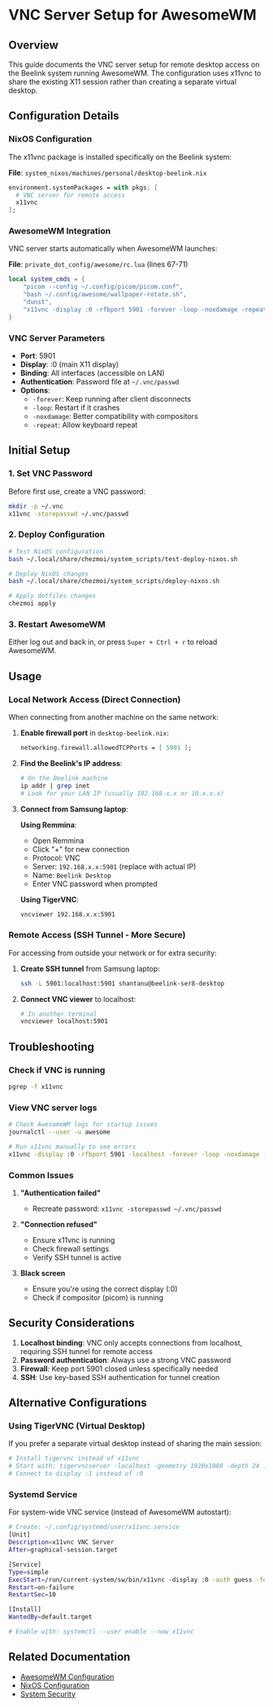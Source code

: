 # VNC Server Setup for AwesomeWM

## Overview

This guide documents the VNC server setup for remote desktop access on the Beelink system running AwesomeWM. The configuration uses x11vnc to share the existing X11 session rather than creating a separate virtual desktop.

## Configuration Details

### NixOS Configuration

The x11vnc package is installed specifically on the Beelink system:

**File**: `system_nixos/machines/personal/desktop-beelink.nix`
```nix
environment.systemPackages = with pkgs; [
  # VNC server for remote access
  x11vnc
];
```

### AwesomeWM Integration

VNC server starts automatically when AwesomeWM launches:

**File**: `private_dot_config/awesome/rc.lua` (lines 67-71)
```lua
local system_cmds = {
    "picom --config ~/.config/picom/picom.conf",
    "bash ~/.config/awesome/wallpaper-rotate.sh",
    "dunst",
    "x11vnc -display :0 -rfbport 5901 -forever -loop -noxdamage -repeat -rfbauth ~/.vnc/passwd",
}
```

### VNC Server Parameters

- **Port**: 5901
- **Display**: :0 (main X11 display)
- **Binding**: All interfaces (accessible on LAN)
- **Authentication**: Password file at `~/.vnc/passwd`
- **Options**:
  - `-forever`: Keep running after client disconnects
  - `-loop`: Restart if it crashes
  - `-noxdamage`: Better compatibility with compositors
  - `-repeat`: Allow keyboard repeat

## Initial Setup

### 1. Set VNC Password

Before first use, create a VNC password:

```bash
mkdir -p ~/.vnc
x11vnc -storepasswd ~/.vnc/passwd
```

### 2. Deploy Configuration

```bash
# Test NixOS configuration
bash ~/.local/share/chezmoi/system_scripts/test-deploy-nixos.sh

# Deploy NixOS changes
bash ~/.local/share/chezmoi/system_scripts/deploy-nixos.sh

# Apply dotfiles changes
chezmoi apply
```

### 3. Restart AwesomeWM

Either log out and back in, or press `Super + Ctrl + r` to reload AwesomeWM.

## Usage

### Local Network Access (Direct Connection)

When connecting from another machine on the same network:

1. **Enable firewall port** in `desktop-beelink.nix`:
   ```nix
   networking.firewall.allowedTCPPorts = [ 5901 ];
   ```

2. **Find the Beelink's IP address**:
   ```bash
   # On the Beelink machine
   ip addr | grep inet
   # Look for your LAN IP (usually 192.168.x.x or 10.x.x.x)
   ```

3. **Connect from Samsung laptop**:
   
   **Using Remmina**:
   - Open Remmina
   - Click "+" for new connection
   - Protocol: VNC
   - Server: `192.168.x.x:5901` (replace with actual IP)
   - Name: `Beelink Desktop`
   - Enter VNC password when prompted
   
   **Using TigerVNC**:
   ```bash
   vncviewer 192.168.x.x:5901
   ```

### Remote Access (SSH Tunnel - More Secure)

For accessing from outside your network or for extra security:

1. **Create SSH tunnel** from Samsung laptop:
   ```bash
   ssh -L 5901:localhost:5901 shantanu@beelink-ser8-desktop
   ```

2. **Connect VNC viewer** to localhost:
   ```bash
   # In another terminal
   vncviewer localhost:5901
   ```

## Troubleshooting

### Check if VNC is running

```bash
pgrep -f x11vnc
```

### View VNC server logs

```bash
# Check AwesomeWM logs for startup issues
journalctl --user -u awesome

# Run x11vnc manually to see errors
x11vnc -display :0 -rfbport 5901 -localhost -forever -loop -noxdamage -repeat -rfbauth ~/.vnc/passwd
```

### Common Issues

1. **"Authentication failed"**
   - Recreate password: `x11vnc -storepasswd ~/.vnc/passwd`

2. **"Connection refused"**
   - Ensure x11vnc is running
   - Check firewall settings
   - Verify SSH tunnel is active

3. **Black screen**
   - Ensure you're using the correct display (:0)
   - Check if compositor (picom) is running

## Security Considerations

1. **Localhost binding**: VNC only accepts connections from localhost, requiring SSH tunnel for remote access
2. **Password authentication**: Always use a strong VNC password
3. **Firewall**: Keep port 5901 closed unless specifically needed
4. **SSH**: Use key-based SSH authentication for tunnel creation

## Alternative Configurations

### Using TigerVNC (Virtual Desktop)

If you prefer a separate virtual desktop instead of sharing the main session:

```bash
# Install tigervnc instead of x11vnc
# Start with: tigervncserver -localhost -geometry 1920x1080 -depth 24 :1
# Connect to display :1 instead of :0
```

### Systemd Service

For system-wide VNC service (instead of AwesomeWM autostart):

```bash
# Create: ~/.config/systemd/user/x11vnc.service
[Unit]
Description=x11vnc VNC Server
After=graphical-session.target

[Service]
Type=simple
ExecStart=/run/current-system/sw/bin/x11vnc -display :0 -auth guess -forever -loop -noxdamage -repeat -rfbauth %h/.vnc/passwd -rfbport 5901 -localhost
Restart=on-failure
RestartSec=10

[Install]
WantedBy=default.target

# Enable with: systemctl --user enable --now x11vnc
```

## Related Documentation

- [AwesomeWM Configuration](../awesome/README.md)
- [NixOS Configuration](./NixOS%20Configuration.md)
- [System Security](../WORK_MACHINE_SAFETY.md)
